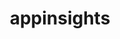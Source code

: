 ---
layout: grid
title: appinsights
slug: appinsights
description: >
  Posts about Application Insights.
sitemap: false
---